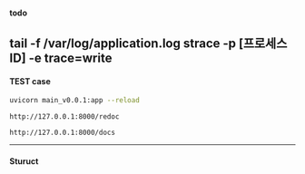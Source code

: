 #### todo
tail -f /var/log/application.log
strace -p [프로세스 ID] -e trace=write
---
#### TEST case
```bash
uvicorn main_v0.0.1:app --reload
```
```
http://127.0.0.1:8000/redoc
```
```
http://127.0.0.1:8000/docs
```
---
#### Sturuct
